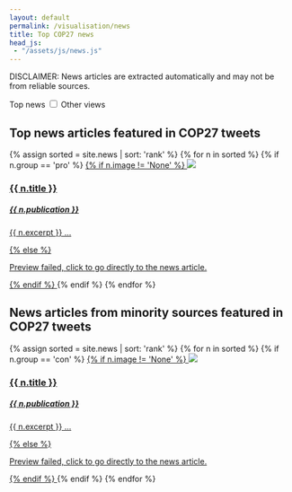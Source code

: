 ```yaml
---
layout: default
permalink: /visualisation/news
title: Top COP27 news
head_js:
 - "/assets/js/news.js"
---
```



<p class="text-center">DISCLAIMER: News articles are extracted automatically and may not be from reliable sources.</p>

<div class="toggle text-center">
  <span class="green">Top news</span>
  <label class="switch"><input type="checkbox" onclick="Redraw(this)"><span class="slider"></span></label>
  <span class="red">Other views</span>
</div>


<div id="news-pro">
<h2 class="text-center">Top news articles featured in COP27 tweets</h2>
{% assign sorted = site.news | sort: 'rank' %}
{% for n in sorted %}
  {% if n.group == 'pro' %}
  <a class="col-1-of-3 text-center" href="{{ n.link }}" rel="noopener noreferrer" target="_blank">
  {% if n.image != 'None' %}
    <img src="{{ n.image }}">
    <h3>{{ n.title }}</h3>
    <h5>{{ n.publication }}</h5>
    <p>{{ n.excerpt }} ...</p>
  {% else %}
    <div class="preview-failed">
    <p>Preview failed, click to go directly to the news article.</p>
    </div>
  {% endif %}
  </a>
  {% endif %}
{% endfor %}
</div>

<div id="news-con" class="hide">
<h2 class="text-center">News articles from minority sources featured in COP27 tweets</h2>
{% assign sorted = site.news | sort: 'rank' %}
{% for n in sorted %}
  {% if n.group == 'con' %}
  <a class="col-1-of-3 text-center" href="{{ n.link }}" rel="noopener noreferrer" target="_blank">
  {% if n.image != 'None' %}
    <img src="{{ n.image }}">
    <h3>{{ n.title }}</h3>
    <h5>{{ n.publication }}</h5>
    <p>{{ n.excerpt }} ...</p>
  {% else %}
    <div class="preview-failed">
    <p>Preview failed, click to go directly to the news article.</p>
    </div>
  {% endif %}
  </a>
  {% endif %}
{% endfor %}
</div>
